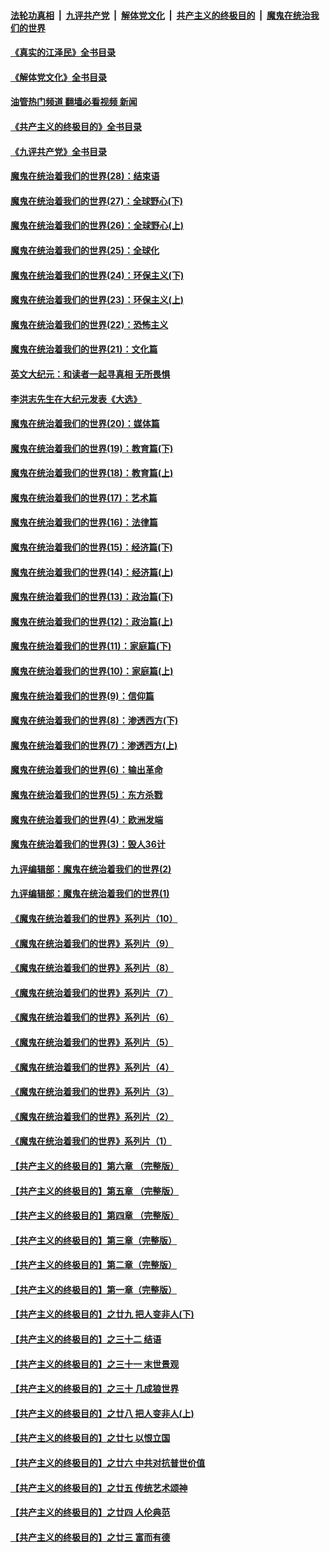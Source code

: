 ####  [法轮功真相](../../../../basic/blob/master/README.md?t=05211331) &nbsp;|&nbsp; [九评共产党](../../../../9ping.md/blob/master/README.md?t=05211331) &nbsp;|&nbsp; [解体党文化](../../../../jtdwh.md/blob/master/README.md?t=05211331)  &nbsp;|&nbsp; [共产主义的终极目的](../../../../gczydzjmd.md/blob/master/README.md?t=05211331) &nbsp;|&nbsp; [魔鬼在统治我们的世界](../../../../mgztzwmdsj.md/blob/master/README.md?t=05211331) 

#### [《真实的江泽民》全书目录](../pages/nsc422/n13721399.md?t=05211331) 

#### [《解体党文化》全书目录](../pages/nsc422/n13721157.md?t=05211331) 

#### [油管热门频道 翻墙必看视频 新闻](http://45.76.130.85:81/youtube.html?05211331)

#### [《共产主义的终极目的》全书目录](../pages/nsc422/n13721048.md?t=05211331) 

#### [《九评共产党》全书目录](../pages/nsc422/n13708085.md?t=05211331) 

#### [魔鬼在统治着我们的世界(28)：结束语](../pages/nsc422/n10936246.md?t=05211331) 

#### [魔鬼在统治着我们的世界(27)：全球野心(下)](../pages/nsc422/n10928319.md?t=05211331) 

#### [魔鬼在统治着我们的世界(26)：全球野心(上)](../pages/nsc422/n10900318.md?t=05211331) 

#### [魔鬼在统治着我们的世界(25)：全球化](../pages/nsc422/n10788205.md?t=05211331) 

#### [魔鬼在统治着我们的世界(24)：环保主义(下)](../pages/nsc422/n10695307.md?t=05211331) 

#### [魔鬼在统治着我们的世界(23)：环保主义(上)](../pages/nsc422/n10688613.md?t=05211331) 

#### [魔鬼在统治着我们的世界(22)：恐怖主义](../pages/nsc422/n10614727.md?t=05211331) 

#### [魔鬼在统治着我们的世界(21)：文化篇](../pages/nsc422/n10597706.md?t=05211331) 

#### [英文大纪元：和读者一起寻真相 无所畏惧](../pages/nsc422/n12542027.md?t=05211331) 

#### [李洪志先生在大纪元发表《大选》](../pages/nsc422/n12534746.md?t=05211331) 

#### [魔鬼在统治着我们的世界(20)：媒体篇](../pages/nsc422/n10586579.md?t=05211331) 

#### [魔鬼在统治着我们的世界(19)：教育篇(下)](../pages/nsc422/n10564808.md?t=05211331) 

#### [魔鬼在统治着我们的世界(18)：教育篇(上)](../pages/nsc422/n10526970.md?t=05211331) 

#### [魔鬼在统治着我们的世界(17)：艺术篇](../pages/nsc422/n10499093.md?t=05211331) 

#### [魔鬼在统治着我们的世界(16)：法律篇](../pages/nsc422/n10485969.md?t=05211331) 

#### [魔鬼在统治着我们的世界(15)：经济篇(下)](../pages/nsc422/n10469975.md?t=05211331) 

#### [魔鬼在统治着我们的世界(14)：经济篇(上)](../pages/nsc422/n10457370.md?t=05211331) 

#### [魔鬼在统治着我们的世界(13)：政治篇(下)](../pages/nsc422/n10448270.md?t=05211331) 

#### [魔鬼在统治着我们的世界(12)：政治篇(上)](../pages/nsc422/n10444576.md?t=05211331) 

#### [魔鬼在统治着我们的世界(11)：家庭篇(下)](../pages/nsc422/n10440961.md?t=05211331) 

#### [魔鬼在统治着我们的世界(10)：家庭篇(上)](../pages/nsc422/n10435448.md?t=05211331) 

#### [魔鬼在统治着我们的世界(9)：信仰篇](../pages/nsc422/n10432159.md?t=05211331) 

#### [魔鬼在统治着我们的世界(8)：渗透西方(下)](../pages/nsc422/n10429603.md?t=05211331) 

#### [魔鬼在统治着我们的世界(7)：渗透西方(上)](../pages/nsc422/n10426013.md?t=05211331) 

#### [魔鬼在统治着我们的世界(6)：输出革命](../pages/nsc422/n10421536.md?t=05211331) 

#### [魔鬼在统治着我们的世界(5)：东方杀戮](../pages/nsc422/n10417707.md?t=05211331) 

#### [魔鬼在统治着我们的世界(4)：欧洲发端](../pages/nsc422/n10414890.md?t=05211331) 

#### [魔鬼在统治着我们的世界(3)：毁人36计](../pages/nsc422/n10411583.md?t=05211331) 

#### [九评编辑部：魔鬼在统治着我们的世界(2)](../pages/nsc422/n10410036.md?t=05211331) 

#### [九评编辑部：魔鬼在统治着我们的世界(1)](../pages/nsc422/n10406825.md?t=05211331) 

#### [《魔鬼在统治着我们的世界》系列片（10）](../pages/nsc422/n12292670.md?t=05211331) 

#### [《魔鬼在统治着我们的世界》系列片（9）](../pages/nsc422/n12290859.md?t=05211331) 

#### [《魔鬼在统治着我们的世界》系列片（8）](../pages/nsc422/n12287445.md?t=05211331) 

#### [《魔鬼在统治着我们的世界》系列片（7）](../pages/nsc422/n12283425.md?t=05211331) 

#### [《魔鬼在统治着我们的世界》系列片（6）](../pages/nsc422/n12282314.md?t=05211331) 

#### [《魔鬼在统治着我们的世界》系列片（5）](../pages/nsc422/n12281419.md?t=05211331) 

#### [《魔鬼在统治着我们的世界》系列片（4）](../pages/nsc422/n12274024.md?t=05211331) 

#### [《魔鬼在统治着我们的世界》系列片（3）](../pages/nsc422/n12271322.md?t=05211331) 

#### [《魔鬼在统治着我们的世界》系列片（2）](../pages/nsc422/n12269049.md?t=05211331) 

#### [《魔鬼在统治着我们的世界》系列片（1）](../pages/nsc422/n12267575.md?t=05211331) 

#### [【共产主义的终极目的】第六章 （完整版）](../pages/nsc422/n11428913.md?t=05211331) 

#### [【共产主义的终极目的】第五章 （完整版）](../pages/nsc422/n11428912.md?t=05211331) 

#### [【共产主义的终极目的】第四章 （完整版）](../pages/nsc422/n11428907.md?t=05211331) 

#### [【共产主义的终极目的】第三章（完整版）](../pages/nsc422/n11428848.md?t=05211331) 

#### [【共产主义的终极目的】第二章（完整版）](../pages/nsc422/n11428831.md?t=05211331) 

#### [【共产主义的终极目的】第一章（完整版）](../pages/nsc422/n11417651.md?t=05211331) 

#### [【共产主义的终极目的】之廿九 把人变非人(下)](../pages/nsc422/n11344140.md?t=05211331) 

#### [【共产主义的终极目的】之三十二 结语](../pages/nsc422/n11360535.md?t=05211331) 

#### [【共产主义的终极目的】之三十一 末世景观](../pages/nsc422/n11351129.md?t=05211331) 

#### [【共产主义的终极目的】之三十 几成狼世界](../pages/nsc422/n11348280.md?t=05211331) 

#### [【共产主义的终极目的】之廿八 把人变非人(上)](../pages/nsc422/n11340492.md?t=05211331) 

#### [【共产主义的终极目的】之廿七 以恨立国](../pages/nsc422/n11336944.md?t=05211331) 

#### [【共产主义的终极目的】之廿六 中共对抗普世价值](../pages/nsc422/n11324785.md?t=05211331) 

#### [【共产主义的终极目的】之廿五 传统艺术颂神](../pages/nsc422/n11296396.md?t=05211331) 

#### [【共产主义的终极目的】之廿四 人伦典范](../pages/nsc422/n11296397.md?t=05211331) 

#### [【共产主义的终极目的】之廿三 富而有德](../pages/nsc422/n11283598.md?t=05211331) 

<img src='http://gfw-breaker.win/goodnews/indexes/nsc422.md' width='0px' height='0px'/>

